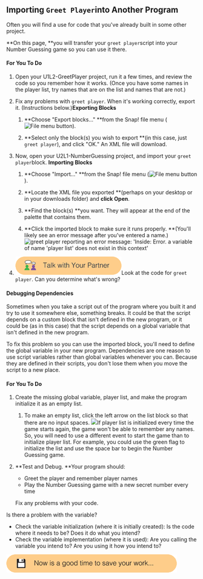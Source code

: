 ## Importing `Greet Player`into Another Program

Often you will find a use for code that you've already built in some other project.

**On this page, **you will transfer your `greet player`script into your Number Guessing game so you can use it there.

#### For You To Do

1. Open your U1L2-GreetPlayer project, run it a few times, and review the code so you remember how it works. \(Once you have some names in the player list, try names that are on the list and names that are not.\)

2. Fix any problems with `greet player`. When it's working correctly, export it. \(Instructions below.\)**Exporting Blocks**

   1. **Choose "Export blocks..." **from the Snap! file menu \(![](http://bjc.edc.org/bjc-r/img/1-introduction/file_button.png "File menu button")\).

   2. **Select only the block\(s\) you wish to export **\(in this case, just `greet player`\), and click "OK." An XML file will download.

3. Now, open your U2L1-NumberGuessing project, and import your `greet player`block. **Importing Blocks**

   1. **Choose "Import..." **from the Snap! file menu \(![](http://bjc.edc.org/bjc-r/img/1-introduction/file_button.png "File menu button")\).

   2. **Locate the XML file you exported **\(perhaps on your desktop or in your downloads folder\) and **click Open**.

   3. **Find the block\(s\) **you want. They will appear at the end of the palette that contains them.

   4. **Click the imported block to make sure it runs properly. **\(You'll likely see an error message after you've entered a name.\)![](http://bjc.edc.org/bjc-r/img/1-introduction/greet-player-error.png "greet player reporting an error message: &apos;Inside: Error. a variable of name &apos;player list&apos; does not exist in this context&apos;")

4. ![](/assets/talk_with_partner.png)Look at the code for `greet player`. Can you determine what's wrong?

#### Debugging Dependencies

Sometimes when you take a script out of the program where you built it and try to use it somewhere else, something breaks. It could be that the script depends on a custom block that isn't defined in the new program, or it could be \(as in this case\) that the script depends on a global variable that isn't defined in the new program.

To fix this problem so you can use the imported block, you'll need to define the global variable in your new program. Dependencies are one reason to use script variables rather than global variables whenever you can. Because they are defined in their scripts, you don't lose them when you move the script to a new place.

#### For You To Do

1. Create the missing global variable, player list, and make the program initialize it as an empty list.

   1. To make an empty list, click the left arrow on the list block so that there are no input spaces. ![](http://bjc.edc.org/bjc-r/img/2-complexity/set-to-empty-list.gif)If player list is initialized every time the game starts again, the game won't be able to remember any names. So, you will need to use a different event to start the game than to initialize player list. For example, you could use the green flag to initialize the list and use the space bar to begin the Number Guessing game.

2. **Test and Debug. **Your program should:

   * Greet the player and remember player names
   * Play the Number Guessing game with a new secret number every time

   Fix any problems with your code.

Is there a problem with the variable?

* Check the variable initialization \(where it is initially created\): Is the code where it needs to be? Does it do what you intend?
* Check the variable implementation \(where it is used\): Are you calling the variable you intend to? Are you using it how you intend to?

![](/assets/save.png)

